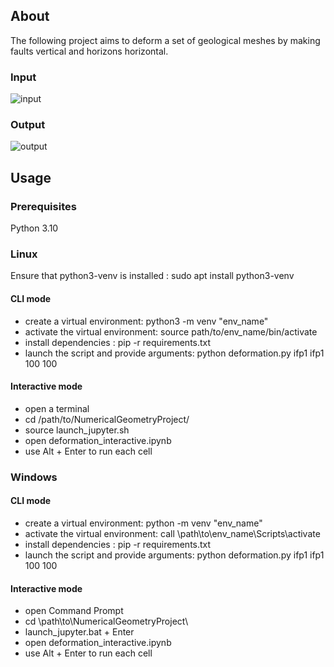 ## About
The following project aims to deform a set of geological meshes by making faults vertical and horizons horizontal.
### Input
![input](/examples/ifp2.jpg)
### Output
![output](/examples/ifp2_param.jpg)

## Usage
### Prerequisites
Python 3.10
### Linux
Ensure that python3-venv is installed : sudo apt install python3-venv
#### CLI mode
* create a virtual environment: python3 -m venv "env_name"
* activate the virtual environment: source path/to/env_name/bin/activate
* install dependencies : pip -r requirements.txt 
* launch the script and provide arguments: python deformation.py ifp1 ifp1 100 100
#### Interactive mode
* open a terminal
* cd /path/to/NumericalGeometryProject/
* source launch_jupyter.sh
* open deformation_interactive.ipynb
* use Alt + Enter to run each cell  
### Windows
#### CLI mode
* create a virtual environment: python -m venv "env_name"
* activate the virtual environment: call \path\to\env_name\Scripts\activate
* install dependencies : pip -r requirements.txt 
* launch the script and provide arguments: python deformation.py ifp1 ifp1 100 100
#### Interactive mode
* open Command Prompt
* cd \path\to\NumericalGeometryProject\
* launch_jupyter.bat + Enter
* open deformation_interactive.ipynb
* use Alt + Enter to run each cell 